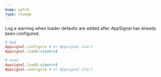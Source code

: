 ```yaml
---
bump: patch
type: change
---
```


Log a warning when loader defaults are added after AppSignal has already been configured.

```ruby
# Bad
Appsignal.configure # or Appsignal.start
Appsignal.load(:sinatra)

# Good
Appsignal.load(:sinatra)
Appsignal.configure # or Appsignal.start
```
